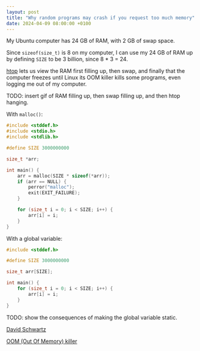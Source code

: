 ```yaml
---
layout: post
title: "Why random programs may crash if you request too much memory"
date: 2024-04-09 08:00:00 +0100
---
```


My Ubuntu computer has 24 GB of RAM, with 2 GB of swap space.

Since `sizeof(size_t)` is 8 on my computer, I can use my 24 GB of RAM up by defining `SIZE` to be 3 billion, since 8 * 3 = 24.

[htop](https://en.wikipedia.org/wiki/Htop) lets us view the RAM first filling up, then swap, and finally that the computer freezes until Linux its OOM killer kills some programs, even logging me out of my computer.

TODO: insert gif of RAM filling up, then swap filling up, and then htop hanging.

With `malloc()`:

```c
#include <stddef.h>
#include <stdio.h>
#include <stdlib.h>

#define SIZE 3000000000

size_t *arr;

int main() {
	arr = malloc(SIZE * sizeof(*arr));
	if (arr == NULL) {
		perror("malloc");
		exit(EXIT_FAILURE);
	}

	for (size_t i = 0; i < SIZE; i++) {
		arr[i] = i;
	}
}
```

With a global variable:

```c
#include <stddef.h>

#define SIZE 3000000000

size_t arr[SIZE];

int main() {
	for (size_t i = 0; i < SIZE; i++) {
		arr[i] = i;
	}
}
```

TODO: show the consequences of making the global variable static.

[David Schwartz](https://serverfault.com/a/420793/1055398)

[OOM (Out Of Memory) killer](https://linux-mm.org/OOM_Killer)
